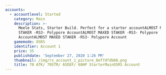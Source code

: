 ```yaml
---
accounts:
  - accountlevel: Started
    category: Main
    description: >-
      Meele Stats, Starter Build. Perfect for a starter accountALMOST MAXED
      STAKER -RS3- Polypore AccountALMOST MAXED STAKER -RS3- Polypore
      AccountALMOST MAXED STAKER -RS3- Polypore Account
    gamemode: OSRS
    identifier: Account 1
    price: 35
    publishdate: 'September 27, 2020 1:26 PM'
    thumbnail: /img/rs_account_1_picture_8ef7dfdb88.png
    title: 70 ATK/ 70STR/ 65DEF/ 68HP StarterMainOSRS Account
---
```


